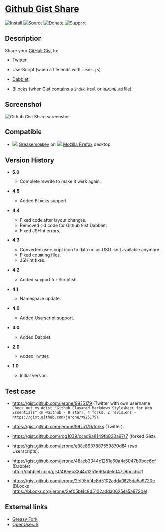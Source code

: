 # [Github Gist Share](https://github.com/jerone/UserScripts/tree/master/Github_Gist_Share)

[![Install](https://raw.github.com/jerone/UserScripts/master/_resources/Install-button.png)](https://github.com/jerone/UserScripts/raw/master/Github_Gist_Share/157850.user.js)
[![Source](https://raw.github.com/jerone/UserScripts/master/_resources/Source-button.png)](https://github.com/jerone/UserScripts/blob/master/Github_Gist_Share/157850.user.js)
[![Donate](https://raw.github.com/jerone/UserScripts/master/_resources/Donate-button.png)](https://www.paypal.com/cgi-bin/webscr?cmd=_s-xclick&hosted_button_id=VCYMHWQ7ZMBKW)
[![Support](https://raw.github.com/jerone/UserScripts/master/_resources/Support-button.png)](https://github.com/jerone/UserScripts/issues)

## Description

Share your [GitHub Gist](https://gist.github.com) to:

*   [Twitter](http://twitter.com).

*   UserScript (when a file ends with `.user.js`).

*   [Dabblet](http://dabblet.com).

*   [Bl.ocks](https://bl.ocks.org) (when Gist contains a `index.html` or
    `README.md` file).

## Screenshot

![Github Gist Share screenshot](https://github.com/jerone/UserScripts/raw/master/Github_Gist_Share/screenshot.png)

## Compatible

*   ![](https://raw.github.com/jerone/UserScripts/master/_resources/Greasemonkey.png) [Greasemonkey](https://addons.mozilla.org/firefox/addon/greasemonkey/) on ![](https://raw.github.com/jerone/UserScripts/master/_resources/Firefox.png) [Mozilla Firefox](http://www.mozilla.org/en-US/firefox/fx/#desktop) desktop.

## Version History

*   **5.0**

    *   Complete rewrite to make it work again.

*   **4.5**

    *   Added Bl.ocks support.

*   **4.4**

    *   Fixed code after layout changes.
    *   Removed old code for Github Gist Dabblet.
    *   Fixed JSHint errors.

*   **4.3**

    *   Converted userscript icon to data uri as USO isn't available anymore.
    *   Fixed counting files.
    *   JSHint fixes.

*   **4.2**

    *   Added support for Scriptish.

*   **4.1**

    *   Namespace update.

*   **4.0**

    *   Added Userscript support.

*   **3.0**

    *   Added Dabblet.

*   **2.0**

    *   Added Twitter.

*   **1.0**

    *   Initial version.

## Test case

*   <https://gist.github.com/jerone/9925179> (Twitter with own username
    `Check out my #gist "Github Flavored Markdown Stylesheet for Web
    Essentials" on @github - 8 stars, 4 forks, 2 revisions -
    https://gist.github.com/jerone/9925179`).

*   <https://gist.github.com/jerone/9925179/forks> (Twitter).

*   <https://gist.github.com/rog1039/cdad9a8149fb830a97a7> (forked Gist).

*   <https://gist.github.com/jerone/e38e8637887559870d84> (two Userscripts).

*   <https://gist.github.com/jerone/48eeb3344c1251e60a4e5047b9bcc6cf> (Dabblet
    <http://dabblet.com/gist/48eeb3344c1251e60a4e5047b9bcc6cf>).

*   <https://gist.github.com/jerone/2ef05bf4c8d5102adda0625da5a9720e> (Bl.ocks
    <https://bl.ocks.org/jerone/2ef05bf4c8d5102adda0625da5a9720e>).

## External links

*   [Greasy Fork](https://greasyfork.org/scripts/54-github-gist-share)
*   [OpenUserJS](https://openuserjs.org/scripts/jerone/Github_Gist_Share)
